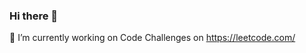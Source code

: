 ### Hi there 👋
🔭 I’m currently working on Code Challenges on <link>https://leetcode.com/</link>

<!--
**MustafaCajib/MustafaCajib** is a ✨ _special_ ✨ repository because its `README.md` (this file) appears on your GitHub profile.

Here are some ideas to get you started:

- 🔭 I’m currently working on Code Challenges on <link>https://leetcode.com/</link>
- 🌱 I’m currently learning Python
- 👯 I’m looking to collaborate on ...
- 🤔 I’m looking for help with ...
- 💬 Ask me about ...
- 📫 How to reach me: ...
- 😄 Pronouns: ...
- ⚡ Fun fact: ...
-->
